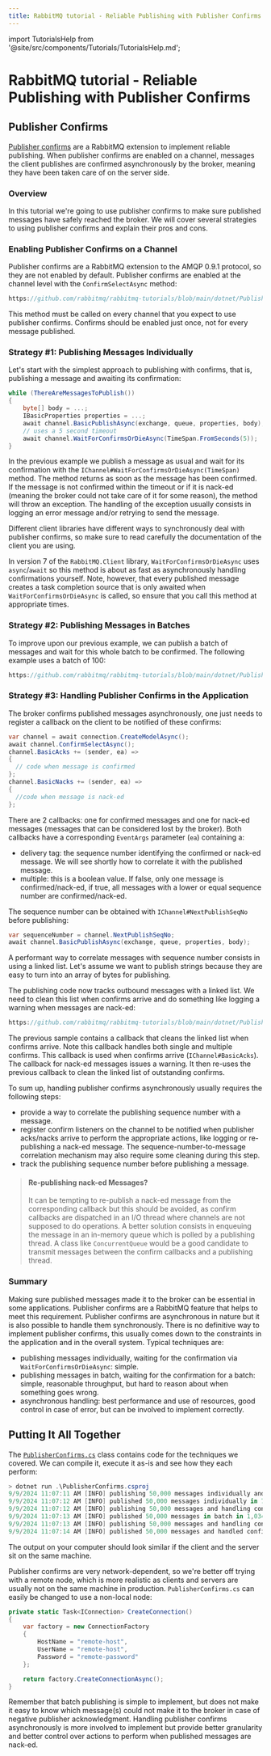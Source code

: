 ```yaml
---
title: RabbitMQ tutorial - Reliable Publishing with Publisher Confirms
---
```

<!--
Copyright (c) 2005-2024 Broadcom. All Rights Reserved. The term "Broadcom" refers to Broadcom Inc. and/or its subsidiaries.

All rights reserved. This program and the accompanying materials
are made available under the terms of the under the Apache License,
Version 2.0 (the "License”); you may not use this file except in compliance
with the License. You may obtain a copy of the License at

https://www.apache.org/licenses/LICENSE-2.0

Unless required by applicable law or agreed to in writing, software
distributed under the License is distributed on an "AS IS" BASIS,
WITHOUT WARRANTIES OR CONDITIONS OF ANY KIND, either express or implied.
See the License for the specific language governing permissions and
limitations under the License.
-->

import TutorialsHelp from '@site/src/components/Tutorials/TutorialsHelp.md';

# RabbitMQ tutorial - Reliable Publishing with Publisher Confirms

## Publisher Confirms

<TutorialsHelp/>

[Publisher confirms](/docs/confirms#publisher-confirms) are a RabbitMQ
extension to implement reliable publishing. When publisher confirms are enabled
on a channel, messages the client publishes are confirmed asynchronously by the
broker, meaning they have been taken care of on the server side.


### Overview

In this tutorial we're going to use publisher confirms to make sure published
messages have safely reached the broker. We will cover several strategies to
using publisher confirms and explain their pros and cons.


### Enabling Publisher Confirms on a Channel

Publisher confirms are a RabbitMQ extension to the AMQP 0.9.1 protocol, so they
are not enabled by default. Publisher confirms are enabled at the channel level
with the `ConfirmSelectAsync` method:

```csharp reference
https://github.com/rabbitmq/rabbitmq-tutorials/blob/main/dotnet/PublisherConfirms/PublisherConfirms.cs#L28
```

This method must be called on every channel that you expect to use publisher
confirms. Confirms should be enabled just once, not for every message
published.

### Strategy #1: Publishing Messages Individually

Let's start with the simplest approach to publishing with confirms, that is,
publishing a message and awaiting its confirmation:

```csharp
while (ThereAreMessagesToPublish())
{
    byte[] body = ...;
    IBasicProperties properties = ...;
    await channel.BasicPublishAsync(exchange, queue, properties, body);
    // uses a 5 second timeout
    await channel.WaitForConfirmsOrDieAsync(TimeSpan.FromSeconds(5));
}
```

In the previous example we publish a message as usual and wait for its
confirmation with the `IChannel#WaitForConfirmsOrDieAsync(TimeSpan)` method.
The method returns as soon as the message has been confirmed. If the message is
not confirmed within the timeout or if it is nack-ed (meaning the broker could
not take care of it for some reason), the method will throw an exception. The
handling of the exception usually consists in logging an error message and/or
retrying to send the message.

Different client libraries have different ways to synchronously deal with
publisher confirms, so make sure to read carefully the documentation of the
client you are using.

In version 7 of the `RabbitMQ.Client` library, `WaitForConfirmsOrDieAsync` uses
`async`/`await` so this method is about as fast as asynchronously handling
confirmations yourself. Note, however, that every published message creates a
task completion source that is only awaited when `WaitForConfirmsOrDieAsync` is
called, so ensure that you call this method at appropriate times.


### Strategy #2: Publishing Messages in Batches

To improve upon our previous example, we can publish a batch of messages and
wait for this whole batch to be confirmed. The following example uses a batch
of 100:

```csharp reference
https://github.com/rabbitmq/rabbitmq-tutorials/blob/main/dotnet/PublisherConfirms/PublisherConfirms.cs#L67-L91
```


### Strategy #3: Handling Publisher Confirms in the Application

The broker confirms published messages asynchronously, one just needs to
register a callback on the client to be notified of these confirms:

```csharp
var channel = await connection.CreateModelAsync();
await channel.ConfirmSelectAsync();
channel.BasicAcks += (sender, ea) =>
{
  // code when message is confirmed
};
channel.BasicNacks += (sender, ea) =>
{
  //code when message is nack-ed
};
```

There are 2 callbacks: one for confirmed messages and one for nack-ed messages
(messages that can be considered lost by the broker). Both callbacks have a
corresponding `EventArgs` parameter (`ea`) containing a:

 * delivery tag: the sequence number identifying the confirmed or nack-ed
 message. We will see shortly how to correlate it with the published message.
 * multiple: this is a boolean value. If false, only one message is
 confirmed/nack-ed, if true, all messages with a lower or equal sequence number
 are confirmed/nack-ed.

The sequence number can be obtained with `IChannel#NextPublishSeqNo` before
publishing:

```csharp
var sequenceNumber = channel.NextPublishSeqNo;
await channel.BasicPublishAsync(exchange, queue, properties, body);
```

A performant way to correlate messages with sequence number consists in using a
linked list. Let's assume we want to publish strings because they are easy to
turn into an array of bytes for publishing.

The publishing code now tracks outbound messages with a linked list. We need to
clean this list when confirms arrive and do something like logging a warning
when messages are nack-ed:

```csharp reference
https://github.com/rabbitmq/rabbitmq-tutorials/blob/main/dotnet/PublisherConfirms/PublisherConfirms.cs#L118-L156
```

The previous sample contains a callback that cleans the linked list when
confirms arrive. Note this callback handles both single and multiple confirms.
This callback is used when confirms arrive (`IChannel#BasicAcks`). The callback
for nack-ed messages issues a warning. It then re-uses the previous callback to
clean the linked list of outstanding confirms.

To sum up, handling publisher confirms asynchronously usually requires the
following steps:

 * provide a way to correlate the publishing sequence number with a message.
 * register confirm listeners on the channel to be notified when
 publisher acks/nacks arrive to perform the appropriate actions, like
 logging or re-publishing a nack-ed message. The sequence-number-to-message
 correlation mechanism may also require some cleaning during this step.
 * track the publishing sequence number before publishing a message.

> #### Re-publishing nack-ed Messages?
>
> It can be tempting to re-publish a nack-ed message from the corresponding
> callback but this should be avoided, as confirm callbacks are
> dispatched in an I/O thread where channels are not supposed
> to do operations. A better solution consists in enqueuing the message in an in-memory
> queue which is polled by a publishing thread. A class like `ConcurrentQueue`
> would be a good candidate to transmit messages between the confirm callbacks
> and a publishing thread.

### Summary

Making sure published messages made it to the broker can be essential in some
applications. Publisher confirms are a RabbitMQ feature that helps to meet this
requirement. Publisher confirms are asynchronous in nature but it is also
possible to handle them synchronously. There is no definitive way to implement
publisher confirms, this usually comes down to the constraints in the
application and in the overall system. Typical techniques are:

* publishing messages individually, waiting for the confirmation via
`WaitForConfirmsOrDieAsync`: simple.
* publishing messages in batch, waiting for the confirmation for
a batch: simple, reasonable throughput, but hard to reason about when something
goes wrong.
* asynchronous handling: best performance and use of resources, good control in
case of error, but can be involved to implement correctly.

## Putting It All Together

The [`PublisherConfirms.cs`](https://github.com/rabbitmq/rabbitmq-tutorials/blob/main/dotnet/PublisherConfirms/PublisherConfirms.cs)
class contains code for the techniques we covered. We can compile it, execute it as-is and
see how they each perform:

```PowerShell
> dotnet run .\PublisherConfirms.csproj
9/9/2024 11:07:11 AM [INFO] publishing 50,000 messages individually and handling confirms all at once
9/9/2024 11:07:12 AM [INFO] published 50,000 messages individually in 796 ms
9/9/2024 11:07:12 AM [INFO] publishing 50,000 messages and handling confirms in batches
9/9/2024 11:07:13 AM [INFO] published 50,000 messages in batch in 1,034 ms
9/9/2024 11:07:13 AM [INFO] publishing 50,000 messages and handling confirms asynchronously
9/9/2024 11:07:14 AM [INFO] published 50,000 messages and handled confirm asynchronously 763 ms
```

The output on your computer should look similar if the client and the server
sit on the same machine.

Publisher confirms are very network-dependent, so we're better off trying with
a remote node, which is more realistic as clients and servers are usually not
on the same machine in production. `PublisherConfirms.cs` can easily be changed
to use a non-local node:

```csharp
private static Task<IConnection> CreateConnection()
{
    var factory = new ConnectionFactory
    {
        HostName = "remote-host",
        UserName = "remote-host",
        Password = "remote-password"
    };

    return factory.CreateConnectionAsync();
}
```

Remember that batch publishing is simple to implement, but does not make it
easy to know which message(s) could not make it to the broker in case of
negative publisher acknowledgment. Handling publisher confirms asynchronously
is more involved to implement but provide better granularity and better control
over actions to perform when published messages are nack-ed.
